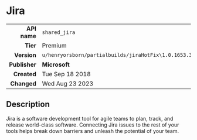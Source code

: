 # Jira
| | |
|-:|-|
|**API name**|`shared_jira`|
|**Tier**|Premium|
|**Version**|`u/henryorsborn/partialbuilds/jiraHotFix\1.0.1653.3398`|
|**Publisher**|**Microsoft**|
|**Created**|Tue Sep 18 2018|
|**Changed**|Wed Aug 23 2023|

## Description
Jira is a software development tool for agile teams to plan, track, and release world-class software. Connecting Jira issues to the rest of your tools helps break down barriers and unleash the potential of your team.
